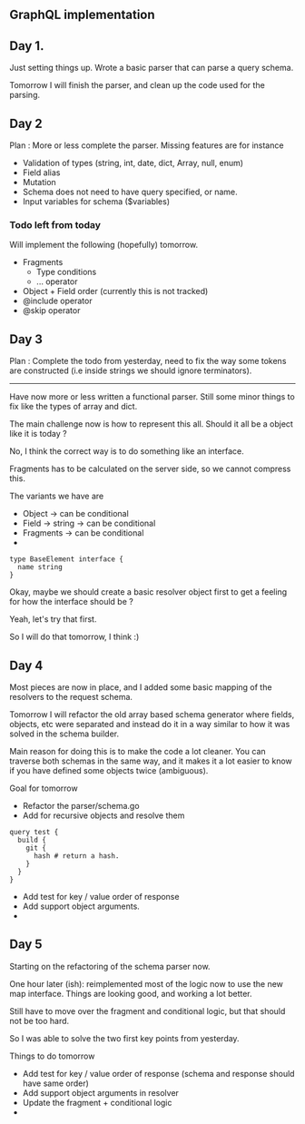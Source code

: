 ## GraphQL implementation

## Day 1.
Just setting things up. Wrote a basic parser that can parse a query schema. 

Tomorrow I will finish the parser, and clean up the code used for the parsing. 

## Day 2
Plan : More or less complete the parser. Missing features are for instance
- Validation of types (string, int, date, dict, Array, null, enum)
- Field alias
- Mutation
- Schema does not need to have query specified, or name.
- Input variables for schema ($variables)


### Todo left from today
Will implement the following (hopefully) tomorrow.
- Fragments
  - Type conditions
  - ... operator
- Object + Field order (currently this is not tracked)
- @include operator
- @skip operator

## Day 3
Plan : Complete the todo from yesterday, need to fix the way some tokens are constructed (i.e inside strings we should ignore terminators).

----

Have now more or less written a functional parser. Still some minor things to fix like the types of array and dict.

The main challenge now is how to represent this all. Should it all be a object like it is today ? 

No, I think the correct way is to do something like an interface.

Fragments has to be calculated on the server side, so we cannot compress this.

The variants we have are 
- Object -> can be conditional
- Field -> string -> can be conditional
- Fragments -> can be conditional
- 


```
type BaseElement interface {
  name string
}
```

Okay, maybe we should create a basic resolver object first to get a feeling for how the interface should be ? 

Yeah, let's try that first.

So I will do that tomorrow, I think :)

## Day 4
Most pieces are now in place, and I added some basic mapping of the resolvers to the request schema.

Tomorrow I will refactor the old array based schema generator where fields, objects, etc were separated and instead do it in a way similar to how it was solved in the schema builder.

Main reason for doing this is to make the code a lot cleaner. You can traverse both schemas in the same way, and it makes it a lot easier to know if you have defined some objects twice (ambiguous).

Goal for tomorrow
- Refactor the parser/schema.go
- Add for recursive objects and resolve them 
```
query test {
  build {
    git {
      hash # return a hash.
    }
  }
}
```
- Add test for key / value order of response
- Add support object arguments. 
- 

## Day 5
Starting on the refactoring of the schema parser now. 

One hour later (ish): reimplemented most of the logic now to use the new map interface. Things are looking good, and working a lot better. 

Still have to move over the fragment and conditional logic, but that should not be too hard. 

So I was able to solve the two first key points from yesterday.

Things to do tomorrow

- Add test for key / value order of response (schema and response should have same order)
- Add support object arguments in resolver
- Update the fragment + conditional logic
- 




